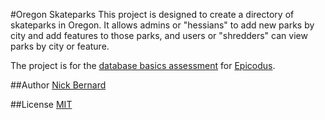 #Oregon Skateparks
This project is designed to create a directory of skateparks in Oregon. It allows admins or "hessians" to add new parks by city and add features to those parks, and users or "shredders" can view parks by city or feature.

The project is for the [database basics assessment](http://www.learnhowtoprogram.com/lessons/database-basics-assessment) for [Epicodus](http://www.epicodus.com/).

##Author
[Nick Bernard](http://nrbernard.com)

##License
[MIT](https://github.com/nrbernard/oregon-skateparks/blob/master/LICENSE.txt)
